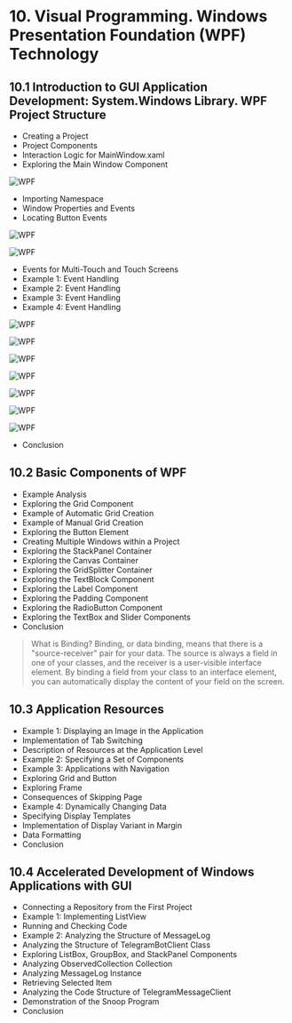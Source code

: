 # 10. Visual Programming. Windows Presentation Foundation (WPF) Technology

## 10.1 Introduction to GUI Application Development: System.Windows Library. WPF Project Structure
- Creating a Project
- Project Components
- Interaction Logic for MainWindow.xaml
- Exploring the Main Window Component

![WPF](images/wpf00.png)

- Importing Namespace
- Window Properties and Events
- Locating Button Events

![WPF](images/wpf01.png)

![WPF](images/wpf02.png)

- Events for Multi-Touch and Touch Screens
- Example 1: Event Handling
- Example 2: Event Handling
- Example 3: Event Handling
- Example 4: Event Handling

![WPF](images/wpf03.png)

![WPF](images/wpf04.png)

![WPF](images/wpf05.png)

![WPF](images/wpf06.png)

![WPF](images/wpf07.png)

![WPF](images/wpf08.png)

![WPF](images/wpf09.png)

- Conclusion

## 10.2 Basic Components of WPF
- Example Analysis
- Exploring the Grid Component
- Example of Automatic Grid Creation
- Example of Manual Grid Creation
- Exploring the Button Element
- Creating Multiple Windows within a Project
- Exploring the StackPanel Container
- Exploring the Canvas Container
- Exploring the GridSplitter Container
- Exploring the TextBlock Component
- Exploring the Label Component
- Exploring the Padding Component
- Exploring the RadioButton Component
- Exploring the TextBox and Slider Components
- Conclusion

> What is Binding?
> Binding, or data binding, means that there is a "source-receiver" pair for your data. The source is always a field in one of your classes, and the receiver is a user-visible interface element.
> By binding a field from your class to an interface element, you can automatically display the content of your field on the screen.

## 10.3 Application Resources
- Example 1: Displaying an Image in the Application
- Implementation of Tab Switching
- Description of Resources at the Application Level
- Example 2: Specifying a Set of Components
- Example 3: Applications with Navigation
- Exploring Grid and Button
- Exploring Frame
- Consequences of Skipping Page
- Example 4: Dynamically Changing Data
- Specifying Display Templates
- Implementation of Display Variant in Margin
- Data Formatting
- Conclusion

## 10.4 Accelerated Development of Windows Applications with GUI
- Connecting a Repository from the First Project
- Example 1: Implementing ListView
- Running and Checking Code
- Example 2: Analyzing the Structure of MessageLog
- Analyzing the Structure of TelegramBotClient Class
- Exploring ListBox, GroupBox, and StackPanel Components
- Analyzing ObservedCollection Collection
- Analyzing MessageLog Instance
- Retrieving Selected Item
- Analyzing the Code Structure of TelegramMessageClient
- Demonstration of the Snoop Program
- Conclusion
